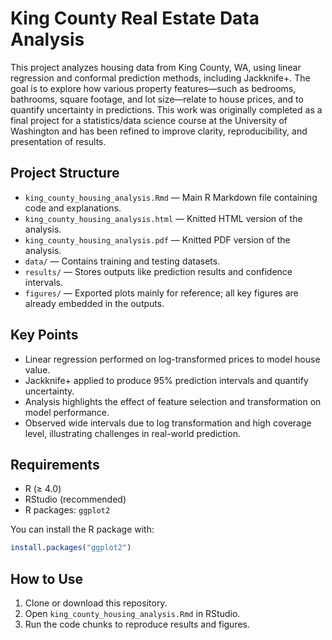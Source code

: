 # King County Real Estate Data Analysis

This project analyzes housing data from King County, WA, using linear regression and conformal prediction methods, including Jackknife+. The goal is to explore how various property features—such as bedrooms, bathrooms, square footage, and lot size—relate to house prices, and to quantify uncertainty in predictions. This work was originally completed as a final project for a statistics/data science course at the University of Washington and has been refined to improve clarity, reproducibility, and presentation of results.

## Project Structure

- `king_county_housing_analysis.Rmd` — Main R Markdown file containing code and explanations.
- `king_county_housing_analysis.html` — Knitted HTML version of the analysis.
- `king_county_housing_analysis.pdf` — Knitted PDF version of the analysis.
- `data/` — Contains training and testing datasets.
- `results/` — Stores outputs like prediction results and confidence intervals.
- `figures/` — Exported plots mainly for reference; all key figures are already embedded in the outputs.

## Key Points

- Linear regression performed on log-transformed prices to model house value.
- Jackknife+ applied to produce 95% prediction intervals and quantify uncertainty.
- Analysis highlights the effect of feature selection and transformation on model performance.
- Observed wide intervals due to log transformation and high coverage level, illustrating challenges in real-world prediction.

## Requirements

- R (≥ 4.0)  
- RStudio (recommended)  
- R packages: `ggplot2`

You can install the R package with: 
```r
install.packages("ggplot2")
```

## How to Use

1. Clone or download this repository.
2. Open `king_county_housing_analysis.Rmd` in RStudio.
3. Run the code chunks to reproduce results and figures.
